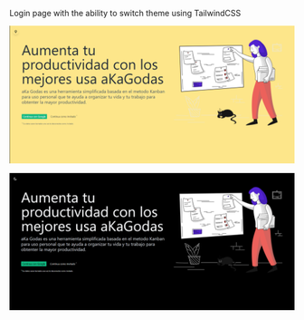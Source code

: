 Login page with the ability to switch theme using TailwindCSS



![Light](https://github.com/matad0rius/productivity/blob/master/src/styles/b099a1662aaea99285778c648986f1b7.png)

![Dark](https://github.com/matad0rius/productivity/blob/master/src/styles/4330dbddb5ff9db27e890ef9efef3766.png)

